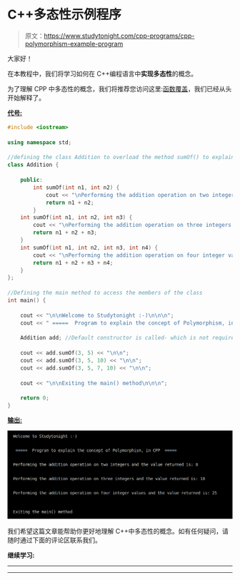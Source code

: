 # C++多态性示例程序

> 原文：<https://www.studytonight.com/cpp-programs/cpp-polymorphism-example-program>

大家好！

在本教程中，我们将学习如何在 C++编程语言中**实现多态性**的概念。

为了理解 CPP 中多态性的概念，我们将推荐您访问这里:[函数覆盖](https://www.studytonight.com/cpp/function-overriding.php)，我们已经从头开始解释了。

<u>**代号:**</u>

```cpp
#include <iostream>

using namespace std;

//defining the class Addition to overload the method sumOf() to explain the concept of Polymorphism
class Addition {

    public:
        int sumOf(int n1, int n2) {
            cout << "\nPerforming the addition operation on two integers and the value returned is: ";
            return n1 + n2;
        }
    int sumOf(int n1, int n2, int n3) {
        cout << "\nPerforming the addition operation on three integers and the value returned is: ";
        return n1 + n2 + n3;
    }
    int sumOf(int n1, int n2, int n3, int n4) {
        cout << "\nPerforming the addition operation on four integer values and the value returned is: ";
        return n1 + n2 + n3 + n4;
    }
};

//Defining the main method to access the members of the class
int main() {

    cout << "\n\nWelcome to Studytonight :-)\n\n\n";
    cout << " =====  Program to explain the concept of Polymorphism, in CPP  ===== \n\n";

    Addition add; //Default constructor is called- which is not required to be written explicitly

    cout << add.sumOf(3, 5) << "\n\n";
    cout << add.sumOf(3, 5, 10) << "\n\n";
    cout << add.sumOf(3, 5, 7, 10) << "\n\n";

    cout << "\n\nExiting the main() method\n\n\n";

    return 0;
}
```

<u>**输出:**</u>

![C++ polymorphism](img/0b44b83292923da96f217a2fe3b618a6.png)

我们希望这篇文章能帮助你更好地理解 C++中多态性的概念。如有任何疑问，请随时通过下面的评论区联系我们。

**继续学习:**

* * *

* * *